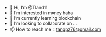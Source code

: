 - 👋 Hi, I’m @Tland11
- 👀 I’m interested in money haha
- 🌱 I’m currently learning blockchain
- 💞️ I’m looking to collaborate on ...
- 📫 How to reach me ：tangpz76@gmail.com

<!---
Tland11/Tland11 is a ✨ special ✨ repository because its `README.md` (this file) appears on your GitHub profile.
You can click the Preview link to take a look at your changes.
--->

